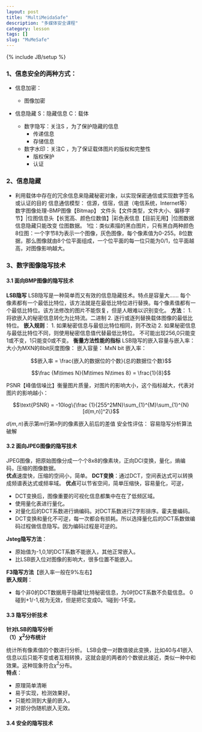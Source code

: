 ```yaml
---
layout: post
title: "MultiMeidaSafe"
description: "多媒体安全课程"
category: lesson
tags: []
slug: "MuMeSafe"
---
```

{% include JB/setup %}
### 1、信息安全的两种方式：
- 信息加密：
    - 图像加密

- 信息隐藏
S：隐藏信息  C：载体
    - 数字隐写：关注S ，为了保护隐藏的信息
        - 传递信息  
        - 存储信息
    - 数字水印：关注C ，为了保证载体图片的版权和完整性
        - 版权保护  
        - 认证

### 2、信息隐藏
- 利用载体中存在的冗余信息来隐藏秘密对象，以实现保密通信或实现数字签名或认证的目的
信息通信模型：
信源，信宿，信道（电信系统，Internet等）
数字图像处理-BMP图像【Bitmap】
文件头【文件类型，文件大小、偏移字节】|位图信息头【长宽高、颜色位数值】|彩色表信息【目前无用】|位图数据
信息隐藏只能改变 位图数据。
1位：类似素描的黑白图片，只有黑白两种颜色
8位图：一个字节8为表示一个图像，灰色图像，每个像素值为0-255。8位数据，那么图像就由8个位平面组成，一个位平面的每一位只能为0/1，位平面越高，对图像影响越大。

### 3、数字图像隐写技术  
#### 3.1 面向BMP图像的隐写技术  
**LSB隐写**
LSB隐写是一种简单而又有效的信息隐藏技术。特点是容量大……
每个像素都有一个最低比特位，该方法就是在最低比特位进行替换。每个像素值都有一个最低比特位。该方法修改的图片不能恢复，但是人眼难以识别变化。
**方法**：
    1. 将欲嵌入的秘密信息转化为比特流。二进制
    2. 逐行或逐列替换载体图像的最低比特位。
**嵌入规则**：
    1. 如果秘密信息与最低比特位相同，则不改动
    2. 如果秘密信息与最低比特位不同，则使用秘密信息值代替最低比特位。
不可能出现256,0只能变1或不变，1只能变0或不变。
**衡量方法性能的指标**
LSB隐写的嵌入容量与嵌入率：
大小为MXN的8bit灰度图像：
嵌入容量：
MxN bit
嵌入率：

$$嵌入率 = \frac{嵌入的数据位的个数}{总的数据位个数}$$

$$\frac {M\times N}{M\times N\times 8} = \frac{1}{8}$$

PSNR【峰值信噪比】衡量图片质量，对图片的影响大小，这个指标越大，代表对图片的影响越小：

$$\text{PSNR} = -10log\{\frac {1}{255^2MN}\sum_{1}^{M}\sum_{1}^{N} [d(m,n)]^2\}$$

$d(m,n)$表示第m行第n列的像素嵌入前后的差值
安全性评估：
容易隐写分析算法破解
#### 3.2 面向JPEG图像的隐写技术  
JPEG图像，把原始图像分成一个个8x8的像素块，正向DCI变换，量化，熵编码，压缩的图像数据。   
**优点**速度快，压缩的空间小，简单。
**DCT变换**：通过DCT，空间表达式可以转换成频谱表达式或频率域。
**优点**可以节省空间，简单压缩快，容易量化，可逆，
- DCT变换后，图像重要的可视化信息都集中在在了低频区域。
- 使用量化表进行量化。
- 对量化后的DCT系数进行熵编码。对DCT系数进行Z字形排序。霍夫曼编码。
- DCT变换和量化不可逆，每一次都会有损耗。所以选择量化后的DCT系数做编码过程做信息隐写。因为编码过程是可逆的。

**Jsteg隐写方法**：  
- 原始值为-1,0,1的DCT系数不能嵌入，其他正常嵌入。
- 比LSB嵌入位对图像的影响大，很多位置不能嵌入。

**F3隐写方法**【嵌入率一般在9%左右】  
**嵌入规则**：
- 每个非0的DCT数据用于隐藏1比特秘密信息，为0时DCT系数不负载信息。
0碰到+1/-1,视为无效，但是把它变成0。1碰到-1不变。

#### 3.3 隐写分析技术  
**针对LSB的隐写分析**  
**（1）$\chi ^2$分布统计**

统计所有像素值的个数进行分析。
LSB会使一对数值彼此变换，比如40与41嵌入信息以后只能不变或者互相转换，这就会是的两者的个数彼此接近，类似一种中和效果。这种现象符合$\chi ^2$分布。  
**特点**：  
- 原理简单清晰
- 易于实现，检测效果好。
- 只能检测到大量的嵌入。
- 对部分伪随机嵌入无效。

#### 3.4 安全的隐写技术  
